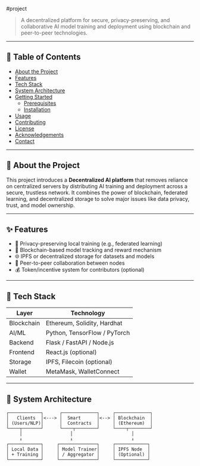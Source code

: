 #project

> A decentralized platform for secure, privacy-preserving, and collaborative AI model training and deployment using blockchain and peer-to-peer technologies.

---

## 📌 Table of Contents

- [About the Project](#about-the-project)
- [Features](#features)
- [Tech Stack](#tech-stack)
- [System Architecture](#system-architecture)
- [Getting Started](#getting-started)
  - [Prerequisites](#prerequisites)
  - [Installation](#installation)
- [Usage](#usage)
- [Contributing](#contributing)
- [License](#license)
- [Acknowledgements](#acknowledgements)
- [Contact](#contact)

---

## 📖 About the Project

This project introduces a **Decentralized AI platform** that removes reliance on centralized servers by distributing AI training and deployment across a secure, trustless network. It combines the power of blockchain, federated learning, and decentralized storage to solve major issues like data privacy, trust, and model ownership.

---

## ✨ Features

- 🔐 Privacy-preserving local training (e.g., federated learning)
- 🔗 Blockchain-based model tracking and reward mechanism
- 🌐 IPFS or decentralized storage for datasets and models
- 👥 Peer-to-peer collaboration between nodes
- 💰 Token/incentive system for contributors (optional)

---

## 🧰 Tech Stack

| Layer         | Technology                     |
|--------------|---------------------------------|
| Blockchain    | Ethereum, Solidity, Hardhat    |
| AI/ML         | Python, TensorFlow / PyTorch   |
| Backend       | Flask / FastAPI / Node.js      |
| Frontend      | React.js (optional)            |
| Storage       | IPFS, Filecoin (optional)      |
| Wallet        | MetaMask, WalletConnect        |

---

## 🧱 System Architecture

```plaintext
┌────────────┐      ┌─────────────┐     ┌─────────────┐
│   Clients  │<---> │  Smart      │<--> │ Blockchain  │
│ (Users/NLP)│      │  Contracts  │     │ (Ethereum)  │
└────┬───────┘      └────┬────────┘     └────┬────────┘
     │                  │                      │
     ↓                  ↓                      ↓
┌────────────┐     ┌──────────────┐     ┌────────────┐
│ Local Data │     │ Model Trainer│     │ IPFS Node  │
│ + Training │     │ / Aggregator │     │ (Optional) │
└────────────┘     └──────────────┘     └────────────┘
